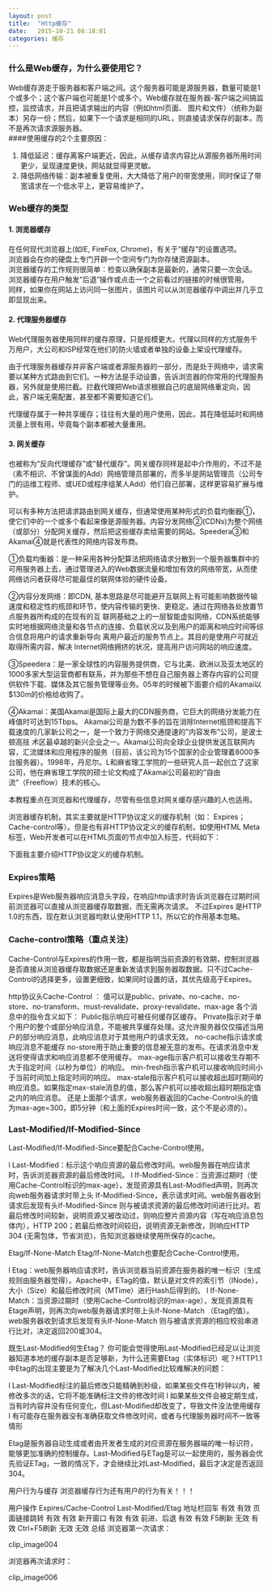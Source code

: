 ```yaml
---
layout: post
title:  "Http缓存"
date:   2015-10-21 08:18:01
categories: 缓存
---
```


### 什么是Web缓存，为什么要使用它？
Web缓存游走于服务器和客户端之间。这个服务器可能是源服务器，数量可能是1个或多个；这个客户端也可能是1个或多个。Web缓存就在服务器-客户端之间搞监控，监控请求，并且把请求输出的内容（例如html页面、 图片和文件）（统称为副本）另存一份；然后，如果下一个请求是相同的URL，则直接请求保存的副本，而不是再次请求源服务器。      
####使用缓存的2个主要原因：
1. 降低延迟：缓存离客户端更近，因此，从缓存请求内容比从源服务器所用时间更少，呈现速度更快，网站就显得更灵敏。
2. 降低网络传输：副本被重复使用，大大降低了用户的带宽使用，同时保证了带宽请求在一个低水平上，更容易维护了。

### Web缓存的类型
#### 1. 浏览器缓存
在任何现代浏览器上(如IE, FireFox, Chrome)，有关于“缓存”的设置选项。   
浏览器会在你的硬盘上专门开辟一个空间专门为你存储资源副本。       
浏览器缓存的工作规则很简单：检查以确保副本是最新的，通常只要一次会话。     
浏览器缓存在用户触发“后退”操作或点击一个之前看过的链接的时候很管用。     
同样，如果你在网站上访问同一张图片，该图片可以从浏览器缓存中调出并几乎立即显现出来。

#### 2. 代理服务器缓存
Web代理服务器使用同样的缓存原理，只是规模更大。代理以同样的方式服务千万用户，大公司和ISP经常在他们的防火墙或者单独的设备上架设代理缓存。

由于代理服务器缓存并非客户端或者源服务器的一部分，而是处于网络中，请求需要以某种方式路由到它们。一种方法是手动设置，告诉浏览器的你常用的代理服务器，另外就是使用拦截。拦截代理把Web请求根据自己的底层网络重定向，因此，客户端无需配置，甚至都不需要知道它们。

代理缓存属于一种共享缓存；往往有大量的用户使用，因此，其在降低延时和网络流量上很有用，毕竟每个副本都被大量重用。

#### 3. 网关缓存
也被称为“反向代理缓存”或“替代缓存”。网关缓存同样是起中介作用的，不过不是（素不相识、不曾谋面的Add）网络管理员部署的，而多半是网站管理员（公司专门的运维工程师、或UED或程序组某人Add）他们自己部署，这样更容易扩展与维护。

可以有多种方法把请求路由到网关缓存，但通常使用某种形式的负载均衡器①，使它们中的一个或多个看起来像是源服务器。内容分发网络②(CDNs)为整个网络（或部分）分配网关缓存，然后把这些缓存卖给需要的网站。Speedera③和Akamai④就是代表性的网络内容发布商。

①负载均衡器：是一种采用各种分配算法把网络请求分散到一个服务器集群中的可用服务器上去，通过管理进入的Web数据流量和增加有效的网络带宽，从而使网络访问者获得尽可能最佳的联网体验的硬件设备。

②内容分发网络：即CDN, 基本思路是尽可能避开互联网上有可能影响数据传输速度和稳定性的瓶颈和环节，使内容传输的更快、更稳定。通过在网络各处放置节点服务器所构成的在现有的互 联网基础之上的一层智能虚拟网络，CDN系统能够实时地根据网络流量和各节点的连接、负载状况以及到用户的距离和响应时间等综合信息将用户的请求重新导向 离用户最近的服务节点上。其目的是使用户可就近取得所需内容，解决 Internet网络拥挤的状况，提高用户访问网站的响应速度。

③Speedera：是一家全球性的内容服务提供商，它与北美、欧洲以及亚太地区的1000多家大型运营商都有联系，并为那些不想在自己服务器上寄存内容的公司提供软件下载、媒体及其它服务管理等业务。05年的时候被下面要介绍的Akamai以$130m的价格给收购了。

④Akamai：美国Akamai是国际上最大的CDN服务商，它巨大的网络分发能力在峰值时可达到15Tbps。 Akamai公司是为数不多的旨在消除Internet瓶颈和提高下载速度的几家新公司之一，是一个致力于网络交通提速的”内容发布”公司，是波士顿高技 术区最卓越的新兴企业之一。Akamai公司向全球企业提供发送互联网内容，汇流媒体和应用程序的服务（目前，该公司为15个国家的企业管理着8000多 台服务器）。1998年，丹尼尔。L和麻省理工学院的一些研究人员一起创立了这家公司，他在麻省理工学院的硕士论文构成了Akamai公司最初的”自由 流”（Freeflow）技术的核心。

本教程重点在浏览器和代理缓存，尽管有些信息对网关缓存感兴趣的人也适用。
















浏览器缓存机制，其实主要就是HTTP协议定义的缓存机制（如： Expires； Cache-control等）。但是也有非HTTP协议定义的缓存机制，如使用HTML Meta 标签，Web开发者可以在HTML页面的<head>节点中加入<meta>标签，代码如下：

下面我主要介绍HTTP协议定义的缓存机制。

### Expires策略
Expires是Web服务器响应消息头字段，在响应http请求时告诉浏览器在过期时间前浏览器可以直接从浏览器缓存取数据，而无需再次请求。
不过Expires 是HTTP 1.0的东西，现在默认浏览器均默认使用HTTP 1.1，所以它的作用基本忽略。

### Cache-control策略（重点关注）
Cache-Control与Expires的作用一致，都是指明当前资源的有效期，控制浏览器是否直接从浏览器缓存取数据还是重新发请求到服务器取数据。只不过Cache-Control的选择更多，设置更细致，如果同时设置的话，其优先级高于Expires。

http协议头Cache-Control    ：
    值可以是public、private、no-cache、no- store、no-transform、must-revalidate、proxy-revalidate、max-age
    各个消息中的指令含义如下：
    Public指示响应可被任何缓存区缓存。
    Private指示对于单个用户的整个或部分响应消息，不能被共享缓存处理。这允许服务器仅仅描述当用户的部分响应消息，此响应消息对于其他用户的请求无效。
    no-cache指示请求或响应消息不能缓存
    no-store用于防止重要的信息被无意的发布。在请求消息中发送将使得请求和响应消息都不使用缓存。
    max-age指示客户机可以接收生存期不大于指定时间（以秒为单位）的响应。
    min-fresh指示客户机可以接收响应时间小于当前时间加上指定时间的响应。
    max-stale指示客户机可以接收超出超时期间的响应消息。如果指定max-stale消息的值，那么客户机可以接收超出超时期指定值之内的响应消息。
    还是上面那个请求，web服务器返回的Cache-Control头的值为max-age=300，即5分钟（和上面的Expires时间一致，这个不是必须的）。


### Last-Modified/If-Modified-Since
Last-Modified/If-Modified-Since要配合Cache-Control使用。

l  Last-Modified：标示这个响应资源的最后修改时间。web服务器在响应请求时，告诉浏览器资源的最后修改时间。
l  If-Modified-Since：当资源过期时（使用Cache-Control标识的max-age），发现资源具有Last-Modified声明，则再次向web服务器请求时带上头 If-Modified-Since，表示请求时间。web服务器收到请求后发现有头If-Modified-Since 则与被请求资源的最后修改时间进行比对。若最后修改时间较新，说明资源又被改动过，则响应整片资源内容（写在响应消息包体内），HTTP 200；若最后修改时间较旧，说明资源无新修改，则响应HTTP 304 (无需包体，节省浏览)，告知浏览器继续使用所保存的cache。

Etag/If-None-Match
Etag/If-None-Match也要配合Cache-Control使用。

l  Etag：web服务器响应请求时，告诉浏览器当前资源在服务器的唯一标识（生成规则由服务器觉得）。Apache中，ETag的值，默认是对文件的索引节（INode），大小（Size）和最后修改时间（MTime）进行Hash后得到的。
l  If-None-Match：当资源过期时（使用Cache-Control标识的max-age），发现资源具有Etage声明，则再次向web服务器请求时带上头If-None-Match （Etag的值）。web服务器收到请求后发现有头If-None-Match 则与被请求资源的相应校验串进行比对，决定返回200或304。

既生Last-Modified何生Etag？
你可能会觉得使用Last-Modified已经足以让浏览器知道本地的缓存副本是否足够新，为什么还需要Etag（实体标识）呢？HTTP1.1中Etag的出现主要是为了解决几个Last-Modified比较难解决的问题：

l  Last-Modified标注的最后修改只能精确到秒级，如果某些文件在1秒钟以内，被修改多次的话，它将不能准确标注文件的修改时间
l  如果某些文件会被定期生成，当有时内容并没有任何变化，但Last-Modified却改变了，导致文件没法使用缓存
l  有可能存在服务器没有准确获取文件修改时间，或者与代理服务器时间不一致等情形

Etag是服务器自动生成或者由开发者生成的对应资源在服务器端的唯一标识符，能够更加准确的控制缓存。Last-Modified与ETag是可以一起使用的，服务器会优先验证ETag，一致的情况下，才会继续比对Last-Modified，最后才决定是否返回304。

用户行为与缓存
浏览器缓存行为还有用户的行为有关！！！

用户操作
Expires/Cache-Control
Last-Modified/Etag
地址栏回车
有效
有效
页面链接跳转
有效
有效
新开窗口
有效
有效
前进、后退
有效
有效
F5刷新
无效
有效
Ctrl+F5刷新
无效
无效
总结
浏览器第一次请求：

clip_image004

浏览器再次请求时：

clip_image006

